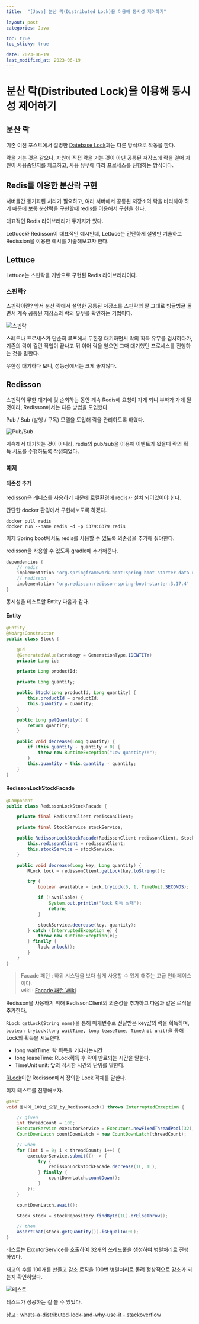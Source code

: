 ```yaml
---
title:  "[Java] 분산 락(Distributed Lock)을 이용해 동시성 제어하기"

layout: post
categories: Java

toc: true
toc_sticky: true

date: 2023-06-19
last_modified_at: 2023-06-19
---
```


# 분산 락(Distributed Lock)을 이용해 동시성 제어하기


## 분산 락

기존 이전 포스트에서 설명한 [Datebase Lock](https://dh37789.github.io/java/Database-Lock/)과는 다른 방식으로 작동을 한다.

락을 거는 것은 같으나, 자원에 직접 락을 거는 것이 아닌 공통된 저장소에 락을 걸어 자원이 사용중인지를 체크하고, 사용 뮤무에 따라 프로세스를 진행하는 방식이다.


## Redis를 이용한 분산락 구현

서버들간 동기화된 처리가 필요하고, 여러 서버에서 공통된 저장소의 락을 바라봐야 하기 때문에 보통 분산락을 구현할때 redis를 이용해서 구현을 한다.

대표적인 Redis 라이브러리가 두가지가 있다.

Lettuce와 Redisson이 대표적인 예시인데, Lettuce는 간단하게 설명만 기술하고 Redission을 이용한 예시를 기술해보고자 한다.


## Lettuce

Lettuce는 스핀락을 기반으로 구현된 Redis 라이브러리이다.


### 스핀락?

스핀락이란? 앞서 분산 락에서 설명한 공통된 저장소를 스핀락의 말 그대로 빙글빙글 돌면서 계속 공통된 저장소의 락의 유무를 확인하는 기법이다.

![스핀락]({{site.url}}/public/image/2023/2023-06/19-lock001.png)

스레드나 프로세스가 단순히 루프에서 무한정 대기하면서 락의 획득 유무를 검사하다가, 기존의 락이 걸린 작업이 끝나고 뒤 이어 락을 얻으면 그때 대기했던 프로세스를 진행하는 것을 말한다.

무한정 대기하다 보니, 성능상에서는 크게 좋지않다.


## Redisson

스핀락의 무한 대기에 및 순회하는 동안 계속 Redis에 요청이 가게 되니 부하가 가게 될 것이라, Redisson에서는 다른 방법을 도입했다.

Pub / Sub (발행 / 구독) 모델을 도입해 락을 관리하도록 하였다.

![Pub/Sub]({{site.url}}/public/image/2023/2023-06/19-lock003.png)

계속해서 대기하는 것이 아니라, redis의 pub/sub을 이용해 이벤트가 왔을때 락의 획득 시도를 수행하도록 작성되었다.

### 예제

#### 의존성 추가

redisson은 레디스를 사용하기 때문에 로컬환경에 redis가 설치 되어있어야 한다.

간단한 docker 환경에서 구현해보도록 하겠다.

```shell
docker pull redis
docker run --name redis -d -p 6379:6379 redis
```

이제 Spring boot에서도 redis를 사용할 수 있도록 의존성을 추가해 줘야한다.

redisson을 사용할 수 있도록 gradle에 추가해준다.

```groovy
dependencies {
    // redis
    implementation 'org.springframework.boot:spring-boot-starter-data-redis'
    // redisson
    implementation 'org.redisson:redisson-spring-boot-starter:3.17.4'
}
```

동시성을 테스트할 Entity 다음과 같다.

#### Entity

```java
@Entity
@NoArgsConstructor
public class Stock {

    @Id
    @GeneratedValue(strategy = GenerationType.IDENTITY)
    private Long id;

    private Long productId;

    private Long quantity;

    public Stock(Long productId, Long quantity) {
        this.productId = productId;
        this.quantity = quantity;
    }

    public Long getQuantity() {
        return quantity;
    }

    public void decrease(Long quantity) {
        if (this.quantity - quantity < 0) {
            throw new RuntimeException("Low quantity!!");
        }
        this.quantity = this.quantity - quantity;
    }
}
```

#### RedissonLockStockFacade

```java
@Component
public class RedissonLockStockFacade {

    private final RedissonClient redissonClient;

    private final StockService stockService;

    public RedissonLockStockFacade(RedissonClient redissonClient, StockService stockService) {
        this.redissonClient = redissonClient;
        this.stockService = stockService;
    }

    public void decrease(Long key, Long quantity) {
        RLock lock = redissonClient.getLock(key.toString());

        try {
            boolean available = lock.tryLock(5, 1, TimeUnit.SECONDS);

            if (!available) {
                System.out.println("lock 획득 실패");
                return;
            }

            stockService.decrease(key, quantity);
        } catch (InterruptedException e) {
            throw new RuntimeException(e);
        } finally {
            lock.unlock();
        }
    }
}
```

> Facade 패턴 : 하위 시스템을 보다 쉽게 사용할 수 있게 해주는 고급 인터페이스이다.<br>
> wiki : [Facade 패턴 Wiki](https://ko.wikipedia.org/wiki/%ED%8D%BC%EC%82%AC%EB%93%9C_%ED%8C%A8%ED%84%B4)

Redisson을 사용하기 위해 RedissonClient의 의존성을 추가하고 다음과 같은 로직을 추가한다.

`RLock getLock(String name)`을 통해 매개변수로 전달받은 key값의 락을 흭득하며, <br>
`boolean tryLock(long waitTime, long leaseTime, TimeUnit unit)`을 통해 Lock의 획득을 시도한다.

- long waitTime: 락 획득을 기다리는시간
- long leaseTime: RLock획득 후 락이 만료되는 시간을 말한다.
- TimeUnit unit: 앞의 적시한 시간의 단위를 말한다.

[RLock](https://www.javadoc.io/doc/org.redisson/redisson/2.8.2/org/redisson/api/RLock.html)이란 Redisson에서 정의한 Lock 객체를 말한다.


이제 테스트를 진행해보자.

```java
@Test
void 동시에_100번_요청_by_RedissonLock() throws InterruptedException {

    // given
    int threadCount = 100;
    ExecutorService executorService = Executors.newFixedThreadPool(32);
    CountDownLatch countDownLatch = new CountDownLatch(threadCount);

    // when
    for (int i = 0; i < threadCount; i++) {
        executorService.submit(() -> {
            try {
                redissonLockStockFacade.decrease(1L, 1L);
            } finally {
                countDownLatch.countDown();
            }
        });
    }

    countDownLatch.await();

    Stock stock = stockRepository.findById(1L).orElseThrow();

    // then
    assertThat(stock.getQuantity()).isEqualTo(0L);
}
```

테스트는 ExcutorService를 호출하여 32개의 쓰레드풀을 생성하여 병렬처리로 진행하였다.

재고의 수를 100개를 만들고 감소 로직을 100번 병렬처리로 돌려 정상적으로 감소가 되는지 확인하였다.

![테스트]({{site.url}}/public/image/2023/2023-06/19-lock002.png)

테스트가 성공하는 걸 볼 수 있었다.

참고 : [whats-a-distributed-lock-and-why-use-it - stackoverflow](https://stackoverflow.com/questions/11999324/whats-a-distributed-lock-and-why-use-it)
